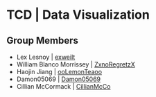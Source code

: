 # TCD | Data Visualization

## Group Members
- Lex Lesnoy | [exweilt](https://github.com/exweilt)
- William Blanco Morrissey | [ZxnoRegretzX](https://github.com/ZxnoRegretxZ)
- Haojin Jiang | [ooLemonTeaoo](https://github.com/ooLemonTeaoo)
- Damon05069 | [Damon05069](https://github.com/Damon05069)
- Cillian McCormack | [CillianMcCo](https://github.com/CillianMcCo)

